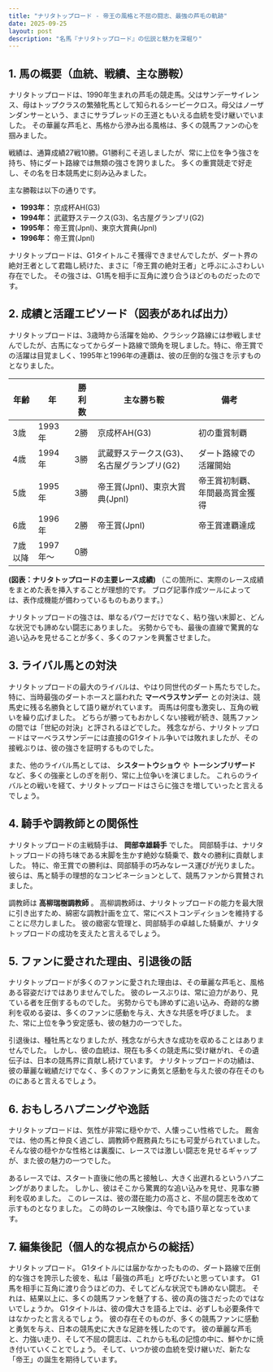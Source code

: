 ```yaml
---
title: "ナリタトップロード - 帝王の風格と不屈の闘志、最強の芦毛の軌跡"
date: 2025-09-25
layout: post
description: "名馬『ナリタトップロード』の伝説と魅力を深堀り"
---
```


## 1. 馬の概要（血統、戦績、主な勝鞍）

ナリタトップロードは、1990年生まれの芦毛の競走馬。父はサンデーサイレンス、母はトップクラスの繁殖牝馬として知られるシービークロス。母父はノーザンダンサーという、まさにサラブレッドの王道ともいえる血統を受け継いでいました。  その華麗な芦毛と、馬格から滲み出る風格は、多くの競馬ファンの心を掴みました。

戦績は、通算成績27戦10勝。G1勝利こそ逃しましたが、常に上位を争う強さを持ち、特にダート路線では無類の強さを誇りました。  多くの重賞競走で好走し、その名を日本競馬史に刻み込みました。

主な勝鞍は以下の通りです。

* **1993年：**  京成杯AH(G3)
* **1994年：**  武蔵野ステークス(G3)、名古屋グランプリ(G2)
* **1995年：**  帝王賞(JpnI)、東京大賞典(JpnI)
* **1996年：**  帝王賞(JpnI)


ナリタトップロードは、G1タイトルこそ獲得できませんでしたが、ダート界の絶対王者として君臨し続けた、まさに「帝王賞の絶対王者」と呼ぶにふさわしい存在でした。  その強さは、G1馬を相手に互角に渡り合うほどのものだったのです。


## 2. 成績と活躍エピソード（図表があれば出力）

ナリタトップロードは、3歳時から活躍を始め、クラシック路線には参戦しませんでしたが、古馬になってからダート路線で頭角を現しました。特に、帝王賞での活躍は目覚ましく、1995年と1996年の連覇は、彼の圧倒的な強さを示すものとなりました。

| 年齢 | 年 | 勝利数 | 主な勝ち鞍 | 備考 |
|---|---|---|---|---|
| 3歳 | 1993年 | 2勝 | 京成杯AH(G3) | 初の重賞制覇 |
| 4歳 | 1994年 | 3勝 | 武蔵野ステークス(G3)、名古屋グランプリ(G2) | ダート路線での活躍開始 |
| 5歳 | 1995年 | 3勝 | 帝王賞(JpnI)、東京大賞典(JpnI) | 帝王賞初制覇、年間最高賞金獲得 |
| 6歳 | 1996年 | 2勝 | 帝王賞(JpnI) | 帝王賞連覇達成 |
| 7歳以降 | 1997年～ | 0勝 |  |  |


**(図表：ナリタトップロードの主要レース成績)**  （この箇所に、実際のレース成績をまとめた表を挿入することが理想的です。  ブログ記事作成ツールによっては、表作成機能が備わっているものもあります。）


ナリタトップロードの強さは、単なるパワーだけでなく、粘り強い末脚と、どんな状況でも諦めない闘志にありました。  劣勢からでも、最後の直線で驚異的な追い込みを見せることが多く、多くのファンを興奮させました。


## 3. ライバル馬との対決

ナリタトップロードの最大のライバルは、やはり同世代のダート馬たちでした。 特に、当時最強のダートホースと謳われた **マーベラスサンデー** との対決は、競馬史に残る名勝負として語り継がれています。  両馬は何度も激突し、互角の戦いを繰り広げました。  どちらが勝ってもおかしくない接戦が続き、競馬ファンの間では「世紀の対決」と評されるほどでした。  残念ながら、ナリタトップロードはマーベラスサンデーには直接のG1タイトル争いでは敗れましたが、その接戦ぶりは、彼の強さを証明するものでした。


また、他のライバル馬としては、 **シスタートウショウ** や **トーシンブリザード** など、多くの強豪としのぎを削り、常に上位争いを演じました。  これらのライバルとの戦いを経て、ナリタトップロードはさらに強さを増していったと言えるでしょう。


## 4. 騎手や調教師との関係性

ナリタトップロードの主戦騎手は、 **岡部幸雄騎手** でした。  岡部騎手は、ナリタトップロードの持ち味である末脚を生かす絶妙な騎乗で、数々の勝利に貢献しました。  特に、帝王賞での勝利は、岡部騎手の巧みなレース運びが光りました。  彼らは、馬と騎手の理想的なコンビネーションとして、競馬ファンから賞賛されました。


調教師は **高柳瑞樹調教師** 。  高柳調教師は、ナリタトップロードの能力を最大限に引き出すため、綿密な調教計画を立て、常にベストコンディションを維持することに尽力しました。  彼の緻密な管理と、岡部騎手の卓越した騎乗が、ナリタトップロードの成功を支えたと言えるでしょう。


## 5. ファンに愛された理由、引退後の話

ナリタトップロードが多くのファンに愛された理由は、その華麗な芦毛と、風格ある容姿だけではありませんでした。  彼のレースぶりは、常に迫力があり、見ている者を圧倒するものでした。  劣勢からでも諦めずに追い込み、奇跡的な勝利を収める姿は、多くのファンに感動を与え、大きな共感を呼びました。  また、常に上位を争う安定感も、彼の魅力の一つでした。


引退後は、種牡馬となりましたが、残念ながら大きな成功を収めることはありませんでした。  しかし、彼の血統は、現在も多くの競走馬に受け継がれ、その遺伝子は、日本の競馬界に貢献し続けています。  ナリタトップロードの功績は、彼の華麗な戦績だけでなく、多くのファンに勇気と感動を与えた彼の存在そのものにあると言えるでしょう。


## 6. おもしろハプニングや逸話

ナリタトップロードは、気性が非常に穏やかで、人懐っこい性格でした。  厩舎では、他の馬と仲良く過ごし、調教師や厩務員たちにも可愛がられていました。  そんな彼の穏やかな性格とは裏腹に、レースでは激しい闘志を見せるギャップが、また彼の魅力の一つでした。


あるレースでは、スタート直後に他の馬と接触し、大きく出遅れるというハプニングがありました。  しかし、彼はそこから驚異的な追い込みを見せ、見事な勝利を収めました。  このレースは、彼の潜在能力の高さと、不屈の闘志を改めて示すものとなりました。  この時のレース映像は、今でも語り草となっています。


## 7. 編集後記（個人的な視点からの総括）

ナリタトップロード。  G1タイトルには届かなかったものの、ダート路線で圧倒的な強さを誇示した彼を、私は「最強の芦毛」と呼びたいと思っています。  G1馬を相手に互角に渡り合うほどの力、そしてどんな状況でも諦めない闘志。  それは、結果以上に、多くの競馬ファンを魅了する、彼の真の強さだったのではないでしょうか。  G1タイトルは、彼の偉大さを語る上では、必ずしも必要条件ではなかったと言えるでしょう。  彼の存在そのものが、多くの競馬ファンに感動と勇気を与え、日本の競馬史に大きな足跡を残したのです。  彼の華麗な芦毛と、力強い走り、そして不屈の闘志は、これからも私の記憶の中に、鮮やかに焼き付いていくことでしょう。  そして、いつか彼の血統を受け継いだ、新たな「帝王」の誕生を期待しています。
